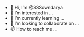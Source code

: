 - 👋 Hi, I’m @SSSowndarya
- 👀 I’m interested in ...
- 🌱 I’m currently learning ...
- 💞️ I’m looking to collaborate on ...
- 📫 How to reach me ...

<!---
SSSowndarya/SSSowndarya is a ✨ special ✨ repository because its `README.md` (this file) appears on your GitHub profile.
You can click the Preview link to take a look at your changes.
--->
